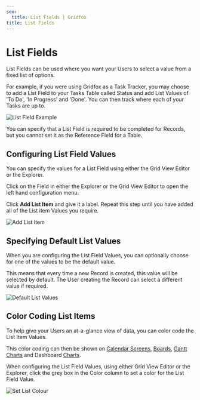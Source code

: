 ```yaml
---
seo:
  title: List Fields | Gridfox
title: List Fields
---
```

# List Fields

List Fields can be used where you want your Users to select a value from a fixed list of options.

For example, if you were using Gridfox as a Task Tracker, you may choose to add a List Field to your Tasks Table called Status and add List Values of 'To Do', 'In Progress' and 'Done'. You can then track where each of your Tasks are up to.

![List Field Example](/assets/images/list-field.jpg "List Field Example")

You can specify that a List Field is required to be completed for Records, but you cannot set it as the Reference Field for a Table.

## Configuring List Field Values

You can specify the values for a List Field using either the Grid View Editor or the Explorer.

Click on the Field in either the Explorer or the Grid View Editor to open the left hand configuration menu.

Click **Add List Item** and give it a label. Repeat this step until you have added all of the List item Values you require.

![Add List Item](/assets/images/add-list-item_rs.gif "Add List Item")

## Specifying Default List Values

When you are configuring the List Field Values, you can optionally choose for one of the values to be the default value.

This means that every time a new Record is created, this value will be selected by default. The User creating the Record can select a different value if required.

![Default List Values](/assets/images/default-list-value_rs.jpg "Default List Values")

## Color Coding List Items

To help give your Users an at-a-glance view of data, you can color code the List Item Values. 

This color coding can then be shown on [Calendar Screens](/building-a-project/calendar-screens), [Boards](/building-a-project/board-screens), [Gantt Charts](/building-a-project/gantt-screens) and Dashboard [Charts](/building-a-project/chart-types).

When configuring the List Field Values, using either Grid View Editor or the Explorer, click the grey box in the Color column to set a color for the List Field Value.

![Set List Colour](/assets/images/color-coding-list_rs.gif "Set List Colour")